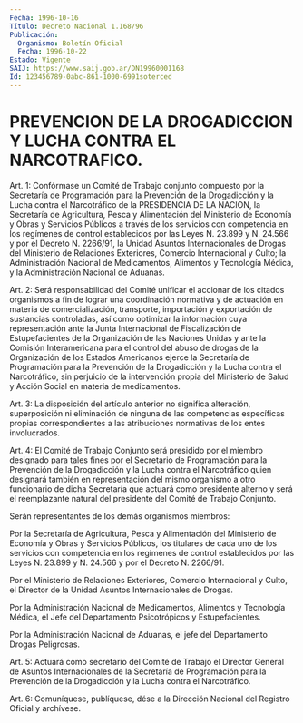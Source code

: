 ```yaml
---
Fecha: 1996-10-16
Título: Decreto Nacional 1.168/96
Publicación:
  Organismo: Boletín Oficial
  Fecha: 1996-10-22
Estado: Vigente
SAIJ: https://www.saij.gob.ar/DN19960001168
Id: 123456789-0abc-861-1000-6991soterced
---
```

# PREVENCION DE LA DROGADICCION Y LUCHA CONTRA EL NARCOTRAFICO.

<a id="1"></a>
Art. 1: Confórmase un Comité de Trabajo conjunto compuesto por la Secretaría de Programación para la Prevención de la Drogadicción y la Lucha contra el Narcotráfico  de  la PRESIDENCIA DE LA NACION, la Secretaría de Agricultura, Pesca y Alimentación  del  Ministerio de  Economía y Obras y Servicios Públicos a través de los servicios con competencia  en  los  regímenes de control establecidos por las Leyes N. 23.899 y N. 24.566 y  por el Decreto N. 2266/91, la Unidad Asuntos  Internacionales  de  Drogas del Ministerio  de  Relaciones Exteriores,  Comercio  Internacional  y  Culto;  la  Administración Nacional de Medicamentos,  Alimentos  y  Tecnología  Médica,  y  la Administración Nacional de Aduanas.

<a id="2"></a>
Art.  2:  Será responsabilidad del Comité unificar el accionar de los citados organismos a fin de lograr una coordinación normativa y de actuación en materia de comercialización, transporte, importación y  exportación  de  sustancias  controladas,  así  como optimizar    la  información  cuya  representación  ante  la  Junta Internacional de Fiscalización de Estupefacientes de la Organización de las Naciones Unidas y ante la Comisión Interamericana para el control del abuso de drogas de la Organización de  los  Estados  Americanos  ejerce  la Secretaría de Programación  para  la  Prevención  de la Drogadicción y  la  Lucha contra el Narcotráfico, sin perjuicio de la intervención propia del Ministerio  de  Salud y Acción Social en  materia  de  medicamentos.

<a id="3"></a>
Art.  3:  La  disposición  del  artículo  anterior  no  significa alteración,  superposición    ni  eliminación  de  ninguna  de  las competencias específicas propias correspondientes a las atribuciones normativas de los entes involucrados.

<a id="4"></a>
Art.  4:  El Comité de Trabajo Conjunto  será  presidido  por  el miembro designado para tales fines por el Secretario de Programación  para  la  Prevención  de  la  Drogadicción y la Lucha contra  el Narcotráfico quien designará también  en  representación del mismo  organismo  a  otro  funcionario  de dicha Secretaría que actuará como presidente alterno y será el reemplazante  natural del presidente del Comité de Trabajo Conjunto.

Serán  representantes    de  los  demás  organismos  miembros:

Por   la  Secretaría  de  Agricultura,  Pesca  y  Alimentación  del Ministerio  de Economía y Obras y Servicios Públicos, los titulares de cada uno de  los  servicios  con competencia en los regímenes de control establecidos por las Leyes N. 23.899 y N. 24.566 y por el Decreto N. 2266/91.

Por el Ministerio de Relaciones Exteriores, Comercio  Internacional y Culto, el Director de la Unidad Asuntos Internacionales de Drogas.

Por  la  Administración  Nacional  de  Medicamentos,  Alimentos   y Tecnología   Médica,  el  Jefe  del  Departamento  Psicotrópicos  y Estupefacientes.

Por la Administración Nacional de Aduanas, el jefe del Departamento Drogas Peligrosas.

<a id="5"></a>
Art. 5: Actuará  como secretario del Comité de Trabajo el Director General de Asuntos Internacionales de la Secretaría de Programación para  la Prevención  de  la  Drogadicción  y  la  Lucha  contra  el Narcotráfico.

<a id="6"></a>
Art. 6: Comuníquese, publíquese,  dése a la Dirección Nacional del Registro Oficial y archívese.